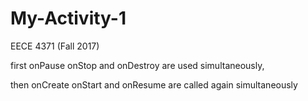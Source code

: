 # My-Activity-1
EECE 4371 (Fall 2017)

first onPause onStop and onDestroy are used simultaneously,

then onCreate onStart and onResume are called again simultaneously

